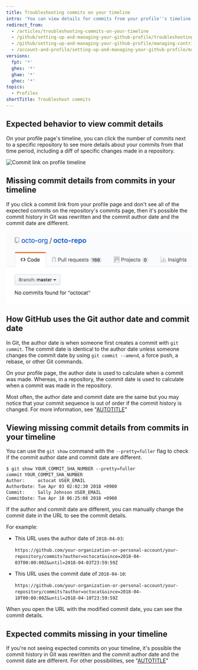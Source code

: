 ```yaml
---
title: Troubleshooting commits on your timeline
intro: 'You can view details for commits from your profile''s timeline. If you don''t see commits you expect on your profile or can''t find commit details from your profile page, the commit date and the commit author date may be different.'
redirect_from:
  - /articles/troubleshooting-commits-on-your-timeline
  - /github/setting-up-and-managing-your-github-profile/troubleshooting-commits-on-your-timeline
  - /github/setting-up-and-managing-your-github-profile/managing-contribution-graphs-on-your-profile/troubleshooting-commits-on-your-timeline
  - /account-and-profile/setting-up-and-managing-your-github-profile/managing-contribution-graphs-on-your-profile/troubleshooting-commits-on-your-timeline
versions:
  fpt: '*'
  ghes: '*'
  ghae: '*'
  ghec: '*'
topics:
  - Profiles
shortTitle: Troubleshoot commits
---
```


## Expected behavior to view commit details

On your profile page's timeline, you can click the number of commits next to a specific repository to see more details about your commits from that time period, including a diff of specific changes made in a repository.

![Commit link on profile timeline](/assets/images/help/profile/commit-link-on-profile-timeline.png)

## Missing commit details from commits in your timeline

If you click a commit link from your profile page and don't see all of the expected commits on the repository's commits page, then it's possible the commit history in Git was rewritten and the commit author date and the commit date are different.

![Repository page with message that says "no commits found for octocat"](/assets/images/help/repository/no-commits-found.png)

## How GitHub uses the Git author date and commit date

In Git, the author date is when someone first creates a commit with `git commit`. The commit date is identical to the author date unless someone changes the commit date by using `git commit --amend`, a force push, a rebase, or other Git commands.

On your profile page, the author date is used to calculate when a commit was made. Whereas, in a repository, the commit date is used to calculate when a commit was made in the repository.

Most often, the author date and commit date are the same but you may notice that your commit sequence is out of order if the commit history is changed. For more information, see "[AUTOTITLE](/account-and-profile/setting-up-and-managing-your-github-profile/managing-contribution-settings-on-your-profile/why-are-my-contributions-not-showing-up-on-my-profile)"

## Viewing missing commit details from commits in your timeline

You can use the `git show` command with the `--pretty=fuller` flag to check if the commit author date and commit date are different.

```shell
$ git show YOUR_COMMIT_SHA_NUMBER --pretty=fuller
commit YOUR_COMMIT_SHA_NUMBER
Author:     octocat USER_EMAIL
AuthorDate: Tue Apr 03 02:02:30 2018 +0900
Commit:     Sally Johnson USER_EMAIL
CommitDate: Tue Apr 10 06:25:08 2018 +0900
```

If the author and commit date are different, you can manually change the commit date in the URL to see the commit details.

For example:
- This URL uses the author date of `2018-04-03`:

  `https://github.com/your-organization-or-personal-account/your-repository/commits?author=octocat&since=2018-04-03T00:00:00Z&until=2018-04-03T23:59:59Z`
- This URL uses the commit date of `2018-04-10`:

  `https://github.com/your-organization-or-personal-account/your-repository/commits?author=octocat&since=2018-04-10T00:00:00Z&until=2018-04-10T23:59:59Z`

When you open the URL with the modified commit date, you can see the commit details.

## Expected commits missing in your timeline

If you're not seeing expected commits on your timeline, it's possible the commit history in Git was rewritten and the commit author date and the commit date are different. For other possibilities, see "[AUTOTITLE](/account-and-profile/setting-up-and-managing-your-github-profile/managing-contribution-settings-on-your-profile/why-are-my-contributions-not-showing-up-on-my-profile)"
